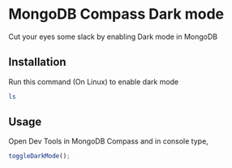# MongoDB Compass Dark mode

Cut your eyes some slack by enabling Dark mode in MongoDB

## Installation

Run this command (On Linux) to enable dark mode

```bash
ls
```

## Usage
Open Dev Tools in MongoDB Compass and in console type,
```javascript
toggleDarkMode();
```
